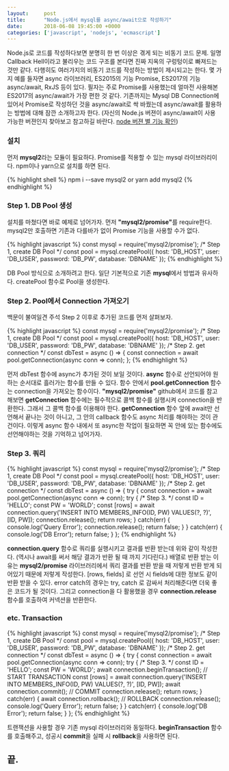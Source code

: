 ```yaml
---
layout:		post
title:		"Node.js에서 mysql를 async/await으로 작성하기"
date:		2018-06-08 19:45:00 +0000
categories:	['javascript', 'nodejs', 'ecmascript']
---
```


<p>
	<span class="dropcap">N</span>ode.js로 코드를 작성하다보면 분명히 한 번 이상은 겪게 되는 비동기 코드 문제. 일명 Callback Hell이라고 불리우는 코드 구조를 본다면 진짜 지옥의 구렁텅이로 빠져드는 것만 같다. 다행히도 여러가지의 비동기 코드를 작성하는 방법이 제시되고는 한다. 몇 가지 예를 들자면 async 라이브러리, ES2015의 기능 Promise, ES2017의 기능 async/await, RxJS 등이 있다. 필자는 주로 Promise를 사용했는데 얼마전 사용해본 ES2017의 async/await가 가장 편한 것 같다. 기존까지는 Mysql DB Connection에 있어서 Promise로 작성하던 것을 async/await로 싹 바꿨는데 async/await를 활용하는 방법에 대해 잠깐 소개하고자 한다. (자신의 Node.js 버젼이 async/await이 사용 가능한 버젼인지 찾아보고 참고하길 바란다. <a href='https://node.green/'>node 버젼 별 기능 확인</a>)
</p>
<h3>설치</h3>
<p>
	먼저 <b>mysql2</b>라는 모듈이 필요하다. Promise를 적용할 수 있는 mysql 라이브러리이다. npm이나 yarn으로 설치를 하면 된다.
</p>
{% highlight shell %}
npm i --save mysql2  or  yarn add mysql2
{% endhighlight %}
<h3>Step 1. DB Pool 생성</h3>
<p>
	설치를 마쳤다면 바로 예제로 넘어가자. 먼저 <b>"mysql2/promise"</b>를 require한다. mysql2만 호출하면 기존과 다를바가 없이 Promise 기능을 사용할 수가 없다.
</p>
{% highlight javascript %}
const mysql = require('mysql2/promise');
/* Step 1, create DB Pool */
const pool = mysql.createPool({
 	host: 'DB_HOST',
 	user: 'DB_USER',
 	password: 'DB_PW',
 	database: 'DBNAME'
});
{% endhighlight %}
<p>
	DB Pool 방식으로 소개하려고 한다. 일단 기본적으로 기존 <b>mysql</b>에서 방법과 유사하다. createPool 함수로 Pool을 생성한다.
</p>
<h3>Step 2. Pool에서 Connection 가져오기</h3>
<p>
	백문이 불여일견 주석 Step 2 이후로 추가된 코드를 먼저 살펴보자.
</p>
{% highlight javascript %}
const mysql = require('mysql2/promise');
/* Step 1, create DB Pool */
const pool = mysql.createPool({
 	host: 'DB_HOST',
 	user: 'DB_USER',
 	password: 'DB_PW',
 	database: 'DBNAME'
});
/* Step 2. get connection */
const dbTest = async () => {
	const connection = await pool.getConnection(async conn => conn);
};
{% endhighlight %}
<p>
	먼저 dbTest 함수에 async가 추가된 것이 보일 것이다. <b>async</b> 함수로 선언되어야 원하는 순서대로 흘러가는 함수를 만들 수 있다. 함수 안에서 <b>pool.getConnection</b> 함수는 connection을 가져오는 함수이다. <b>"mysql2/promise"</b> github에서 코드를 참고해보면 <b>getConnection</b> 함수에는 필수적으로 콜백 함수를 실행시켜 connection을 반환한다. 그래서 그 콜백 함수를 이용해야 한다. <b>getConnection</b> 함수 앞에 await만 선언해서 끝나는 것이 아니고, 그 안의 callback 함수도 async 처리를 해야하는 것이 관건이다. 이렇게 async 함수 내에서 또 async한 작업이 필요하면 꼭 안에 있는 함수에도 선언해야하는 것을 기억하고 넘어가자.
</p>
<h3>Step 3. 쿼리</h3>
{% highlight javascript %}
const mysql = require('mysql2/promise');
/* Step 1, create DB Pool */
const pool = mysql.createPool({
	host: 'DB_HOST',
	user: 'DB_USER',
	password: 'DB_PW',
	database: 'DBNAME'
});
/* Step 2. get connection */
const dbTest = async () => {
	try {
		const connection = await pool.getConnection(async conn => conn);
		try {
			/* Step 3. */
			const ID = 'HELLO';
			const PW = 'WORLD';
			const [rows] = await connection.query('INSERT INTO MEMBERS_INFO(ID, PW) VALUES(?, ?)', [ID, PW]);
			connection.release();
			return rows;
		} catch(err) {
			console.log('Query Error');
			connection.release();
			return false;
		}
	} catch(err) {
		console.log('DB Error');
		return false;
	}
};
{% endhighlight %}
<p>
	<b>connection.query</b> 함수로 쿼리를 실행시키고 결과를 반환 받는데 위와 같이 작성한다. (역시나 await를 써서 해당 결과가 반환 될 때 까지 기다린다.) 배열로 반환 받는 이유는 <b>mysql2/promise</b> 라이브러리에서 쿼리 결과를 반환 받을 때 저렇게 반환 받게 되어있기 때문에 저렇게 작성한다. [rows, fields] 로 선언 시 fields에 대한 정보도 같이 반환 받을 수 있다. error catch의 경우는 try, catch 로 감싸서 처리해준다면 더욱 좋은 코드가 될 것이다. 그리고 connection을 다 활용했을 경우 <b>connection.release</b> 함수를 호출하여 커넥션을 반환한다.
</p>
<h3>etc. Transaction</h3>
{% highlight javascript %}
const mysql = require('mysql2/promise');
/* Step 1, create DB Pool */
const pool = mysql.createPool({
	host: 'DB_HOST',
	user: 'DB_USER',
	password: 'DB_PW',
	database: 'DBNAME'
});
/* Step 2. get connection */
const dbTest = async () => {
	try {
		const connection = await pool.getConnection(async conn => conn);
		try {
			/* Step 3. */
			const ID = 'HELLO';
			const PW = 'WORLD';
			await connection.beginTransaction(); // START TRANSACTION
			const [rows] = await connection.query('INSERT INTO MEMBERS_INFO(ID, PW) VALUES(?, ?)', [ID, PW]);
			await connection.commit(); // COMMIT
			connection.release();
			return rows;
		} catch(err) {
			await connection.rollback(); // ROLLBACK
			connection.release();
			console.log('Query Error');
			return false;
		}
	} catch(err) {
		console.log('DB Error');
		return false;
	}
};
{% endhighlight %}
<p>
	트랜잭션을 사용할 경우 기존 mysql 라이브러리와 동일하다. <b>beginTransaction</b> 함수를 호출해주고, 성공시 <b>commit</b>을 실패 시 <b>rollback</b>을 사용하면 된다.
</p>
<h2>끝.</h2>
